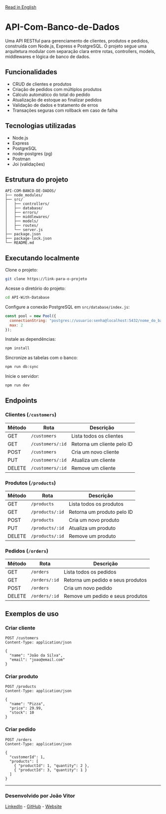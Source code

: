 [Read in English](./README.md)

# API-Com-Banco-de-Dados

Uma API RESTful para gerenciamento de clientes, produtos e pedidos, construída com Node.js, Express e PostgreSQL. O projeto segue uma arquitetura modular com separação clara entre rotas, controllers, models, middlewares e lógica de banco de dados.

## Funcionalidades

- CRUD de clientes e produtos
- Criação de pedidos com múltiplos produtos
- Cálculo automático do total do pedido
- Atualização de estoque ao finalizar pedidos
- Validação de dados e tratamento de erros
- Transações seguras com rollback em caso de falha

## Tecnologias utilizadas

- Node.js
- Express
- PostgreSQL
- node-postgres (pg)
- Postman
- Joi (validações)

## Estrutura do projeto

```
API-COM-BANCO-DE-DADOS/
├── node_modules/
├── src/
│   ├── controllers/
│   ├── database/
│   ├── errors/
│   ├── middlewares/
│   ├── models/
│   ├── routes/
│   └── server.js
├── package.json
├── package-lock.json
└── README.md
```

## Executando localmente

Clone o projeto:

```bash
git clone https://link-para-o-projeto
```

Acesse o diretório do projeto:

```bash
cd API-With-Database
```

Configure a conexão PostgreSQL em `src/database/index.js`:

```js
const pool = new Pool({
  connectionString: "postgres://usuario:senha@localhost:5432/nome_do_banco",
  max: 2
});
```

Instale as dependências:

```bash
npm install
```

Sincronize as tabelas com o banco:

```bash
npm run db:sync
```

Inicie o servidor:

```bash
npm run dev
```

## Endpoints

### Clientes (`/customers`)

| Método | Rota              | Descrição                 |
|--------|-------------------|---------------------------|
| GET    | `/customers`      | Lista todos os clientes   |
| GET    | `/customers/:id`  | Retorna um cliente pelo ID|
| POST   | `/customers`      | Cria um novo cliente      |
| PUT    | `/customers/:id`  | Atualiza um cliente       |
| DELETE | `/customers/:id`  | Remove um cliente         |

### Produtos (`/products`)

| Método | Rota              | Descrição                 |
|--------|-------------------|---------------------------|
| GET    | `/products`       | Lista todos os produtos   |
| GET    | `/products/:id`   | Retorna um produto pelo ID|
| POST   | `/products`       | Cria um novo produto      |
| PUT    | `/products/:id`   | Atualiza um produto       |
| DELETE | `/products/:id`   | Remove um produto         |

### Pedidos (`/orders`)

| Método | Rota              | Descrição                          |
|--------|-------------------|------------------------------------|
| GET    | `/orders`         | Lista todos os pedidos             |
| GET    | `/orders/:id`     | Retorna um pedido e seus produtos  |
| POST   | `/orders`         | Cria um novo pedido                |
| DELETE | `/orders/:id`     | Remove um pedido e seus produtos   |

## Exemplos de uso

### Criar cliente

```http
POST /customers
Content-Type: application/json

{
  "name": "João da Silva",
  "email": "joao@email.com"
}
```

### Criar produto

```http
POST /products
Content-Type: application/json

{
  "name": "Pizza",
  "price": 29.99,
  "stock": 10
}
```

### Criar pedido

```http
POST /orders
Content-Type: application/json

{
  "customerId": 1,
  "products": [
    { "productId": 1, "quantity": 2 },
    { "productId": 3, "quantity": 1 }
  ]
}
```

---

### Desenvolvido por João Vitor

[LinkedIn](https://www.linkedin.com/in/jvssvj/) - [GitHub](https://github.com/jvssvj) - [Website](https://jvssvj.vercel.app/)
